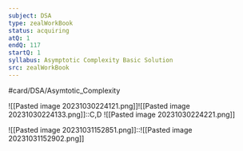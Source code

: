 ```yaml
---
subject: DSA
type: zealWorkBook
status: acquiring
atQ: 1
endQ: 117
startQ: 1
syllabus: Asymptotic Complexity Basic Solution
src: zealWorkBook
---
```

#card/DSA/Asymtotic_Complexity

![[Pasted image 20231030224121.png]]![[Pasted image 20231030224133.png]]::C,D ![[Pasted image 20231030224221.png]] <!--SR:!2023-11-05,4,270-->

![[Pasted image 20231031152851.png]]::![[Pasted image 20231031152902.png]] <!--SR:!2023-11-05,4,270-->

